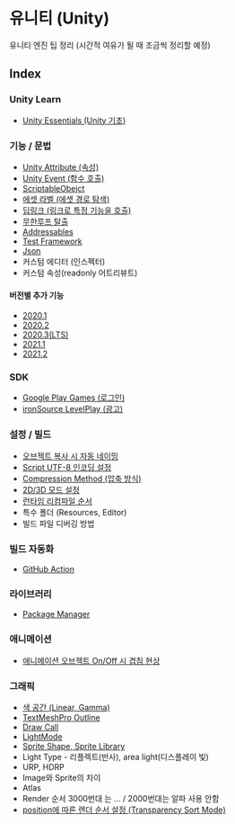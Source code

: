 # 유니티 (Unity)
유니티 엔진 팁 정리 (시간적 여유가 될 때 조금씩 정리할 예정)

## Index

### Unity Learn
- [Unity Essentials (Unity 기초)](docs/UnityEssentials.md)

### 기능 / 문법
- [Unity Attribute (속성)](docs/UnityAttribute.md)
- [Unity Event (함수 호출)](docs/UnityEvent.md)
- [ScriptableObejct](docs/ScriptableObejct.md)
- [에셋 라벨 (에셋 경로 탐색)](docs/AssetLabel.md)
- [딥링크 (링크로 특정 기능을 호출)](docs/DeepLink.md)
- [무한루프 탈출](docs/BreakInfiniteLoop.md)
- [Addressables](docs/Addressables.md)
- [Test Framework](docs/TestFramework.md)
- [Json](docs/Json.md)
- 커스텀 에디터 (인스펙터)
- 커스텀 속성(readonly 어트리뷰트)

#### 버전별 추가 기능
- [2020.1](docs/2020_1.md)
- [2020.2](docs/2020_2.md)
- [2020.3(LTS)](docs/2020_3.md)
- [2021.1](docs/2021_1.md)
- [2021.2](docs/2021_2.md)

### SDK
- [Google Play Games (로그인)](docs/GooglePlayGames.md)
- [ironSource LevelPlay (광고)](docs/ironSourceLevelPlay.md)


### 설정 / 빌드
- [오브젝트 복사 시 자동 네이밍](docs/ObjectCopyNaming.md)
- [Script UTF-8 인코딩 설정](docs/ScriptEncodingUTF8.md)
- [Compression Method (압축 방식)](docs/CompressionMethod.md)
- [2D/3D 모드 설정](docs/2D3DMode.md)
- [런타임 리컴파일 순서](docs/Recompile.md)
- 특수 폴더 (Resources, Editor)
- 빌드 파일 디버깅 방법

### 빌드 자동화
- [GitHub Action](docs/GitHubActionUnityBuild.md)

### 라이브러리
- [Package Manager](docs/PackageManager.md)

### 애니메이션
- [애니메이션 오브젝트 On/Off 시 겹침 현상](docs/AnimationOverlap.md)

### 그래픽
- [색 공간 (Linear, Gamma)](docs/ColorSpace.md)
- [TextMeshPro Outline](docs/TextMeshProOutline.md)
- [Draw Call](docs/DrawCall.md)
- [LightMode](docs/LightMode.md)
- [Sprite Shape, Sprite Library](docs/SpriteEdit.md)
- Light Type - 리플렉트(반사), area light(디스플레이 빛)
- URP, HDRP
- Image와 Sprite의 차이
- Atlas
- Render 순서 3000번대 는 ... / 2000번대는 알파 사용 안함
- [position에 따른 렌더 순서 설정 (Transparency Sort Mode)](docs/TransparencySortMode.md)
